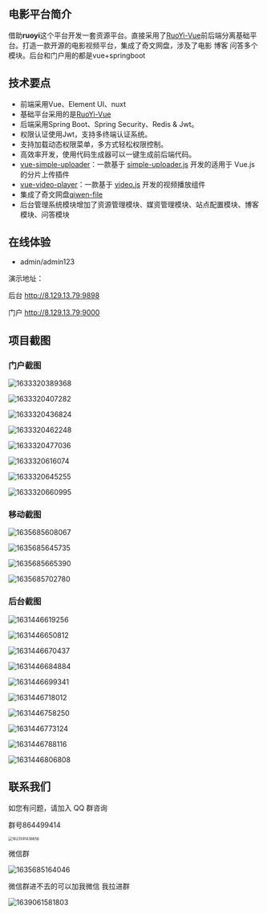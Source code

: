 ## 电影平台简介

借助**ruoyi**这个平台开发一套资源平台。直接采用了[RuoYi-Vue](https://gitee.com/y_project/RuoYi-Vue)前后端分离基础平台。打造一款开源的电影视频平台，集成了奇文网盘，涉及了电影 博客 问答多个模块。后台和门户用的都是vue+springboot



## 技术要点

- 前端采用Vue、Element UI、nuxt
- 基础平台采用的是[RuoYi-Vue](https://gitee.com/y_project/RuoYi-Vue)
- 后端采用Spring Boot、Spring Security、Redis & Jwt。
- 权限认证使用Jwt，支持多终端认证系统。
- 支持加载动态权限菜单，多方式轻松权限控制。
- 高效率开发，使用代码生成器可以一键生成前后端代码。
- [vue-simple-uploader](https://github.com/simple-uploader/vue-uploader/blob/master/README_zh-CN.md)：一款基于 [simple-uploader.js](https://github.com/simple-uploader/Uploader/blob/develop/README_zh-CN.md) 开发的适用于 Vue.js 的分片上传插件
- [vue-video-player](https://github.com/surmon-china/vue-video-player)：一款基于 [video.js](https://docs.videojs.com/) 开发的视频播放组件
- 集成了奇文网盘[qiwen-file](https://gitee.com/qiwen-cloud/qiwen-file)
- 后台管理系统模块增加了资源管理模块、媒资管理模块、站点配置模块、博客模块、问答模块





##  在线体验

- admin/admin123

演示地址：

后台 http://8.129.13.79:9898

门户 http://8.129.13.79:9000

## 项目截图

### 门户截图

![1633320389368](README.assets/1633320389368.png)



![1633320407282](README.assets/1633320407282.png)





![1633320436824](README.assets/1633320436824.png)



![1633320462248](README.assets/1633320462248.png)



![1633320477036](README.assets/1633320477036.png)



![1633320616074](README.assets/1633320616074.png)



![1633320645255](README.assets/1633320645255.png)





![1633320660995](README.assets/1633320660995.png)





### 移动截图

![1635685608067](README.assets/1635685608067.png)



![1635685645735](README.assets/1635685645735.png)





![1635685665390](README.assets/1635685665390.png)



![1635685702780](README.assets/1635685702780.png)







### 后台截图

![1631446619256](README.assets/1631446619256.png)





![1631446650812](README.assets/1631446650812.png)



![1631446670437](README.assets/1631446670437.png)

![1631446684884](README.assets/1631446684884.png)



![1631446699341](README.assets/1631446699341.png)



![1631446718012](README.assets/1631446718012.png)





![1631446758250](README.assets/1631446758250.png)





![1631446773124](README.assets/1631446773124.png)

![1631446788116](README.assets/1631446788116.png)





![1631446806808](README.assets/1631446806808.png)



##  联系我们

如您有问题，请加入 QQ 群咨询

群号864499414

<img src="README.assets/1623591436656.png" alt="1623591436656" style="zoom:50%;" />

微信群



![1635685164046](README.assets/1635685164046.png)



微信群进不去的可以加我微信 我拉进群

![1639061581803](README.assets/1639061581803.png)